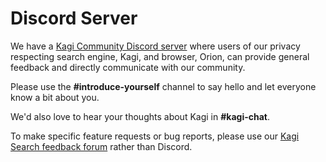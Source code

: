 # Discord Server

We have a [Kagi Community Discord server](https://kagi.com/discord) where users of our privacy respecting search engine, Kagi, and browser, Orion, can provide general feedback and directly communicate with our community.

Please use the **#introduce-yourself** channel to say hello and let everyone know a bit about you.

We'd also love to hear your thoughts about Kagi in **#kagi-chat**.

To make specific feature requests or bug reports, please use our [Kagi Search feedback forum](https://kagifeedback.org) rather than Discord.
